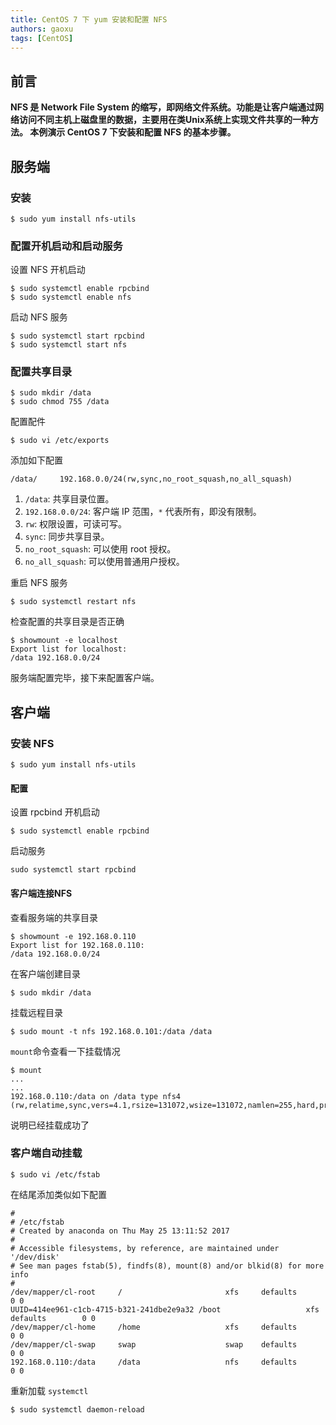 ```yaml
---
title: CentOS 7 下 yum 安装和配置 NFS
authors: gaoxu
tags: [CentOS]
---
```


## 前言

**NFS 是 Network File System 的缩写，即网络文件系统。功能是让客户端通过网络访问不同主机上磁盘里的数据，主要用在类Unix系统上实现文件共享的一种方法。 本例演示 CentOS 7 下安装和配置 NFS 的基本步骤。**

## 服务端

### 安装

```shell
$ sudo yum install nfs-utils
```

### 配置开机启动和启动服务

设置 NFS 开机启动

```shell
$ sudo systemctl enable rpcbind
$ sudo systemctl enable nfs
```

启动 NFS 服务

```shell
$ sudo systemctl start rpcbind
$ sudo systemctl start nfs
```

### 配置共享目录

```shell
$ sudo mkdir /data
$ sudo chmod 755 /data
```

配置配件

```shell
$ sudo vi /etc/exports
```

添加如下配置

```shell
/data/     192.168.0.0/24(rw,sync,no_root_squash,no_all_squash)
```

1. `/data`: 共享目录位置。
2. `192.168.0.0/24`: 客户端 IP 范围，`*` 代表所有，即没有限制。
3. `rw`: 权限设置，可读可写。
4. `sync`: 同步共享目录。
5. `no_root_squash`: 可以使用 root 授权。
6. `no_all_squash`: 可以使用普通用户授权。

重启 NFS 服务

```shell
$ sudo systemctl restart nfs
```

检查配置的共享目录是否正确

```shell
$ showmount -e localhost
Export list for localhost:
/data 192.168.0.0/24
```

服务端配置完毕，接下来配置客户端。



## 客户端

### 安装 NFS

```shell
$ sudo yum install nfs-utils
```

#### 配置

设置 rpcbind 开机启动

```shell
$ sudo systemctl enable rpcbind
```

启动服务

```shell
sudo systemctl start rpcbind
```

#### 客户端连接NFS

查看服务端的共享目录

```shell
$ showmount -e 192.168.0.110
Export list for 192.168.0.110:
/data 192.168.0.0/24
```

在客户端创建目录

```shell
$ sudo mkdir /data
```

挂载远程目录

```shell
$ sudo mount -t nfs 192.168.0.101:/data /data
```

`mount`命令查看一下挂载情况

```shell
$ mount
...
...
192.168.0.110:/data on /data type nfs4 (rw,relatime,sync,vers=4.1,rsize=131072,wsize=131072,namlen=255,hard,proto=tcp,port=0,timeo=600,retrans=2,sec=sys,clientaddr=192.168.0.100,local_lock=none,addr=192.168.0.101)
```

说明已经挂载成功了



### 客户端自动挂载

```shell
$ sudo vi /etc/fstab
```

在结尾添加类似如下配置

```shell
#
# /etc/fstab
# Created by anaconda on Thu May 25 13:11:52 2017
#
# Accessible filesystems, by reference, are maintained under '/dev/disk'
# See man pages fstab(5), findfs(8), mount(8) and/or blkid(8) for more info
#
/dev/mapper/cl-root     /                       xfs     defaults        0 0
UUID=414ee961-c1cb-4715-b321-241dbe2e9a32 /boot                   xfs     defaults        0 0
/dev/mapper/cl-home     /home                   xfs     defaults        0 0
/dev/mapper/cl-swap     swap                    swap    defaults        0 0
192.168.0.110:/data     /data                   nfs     defaults        0 0

```

重新加载 `systemctl`

```shell
$ sudo systemctl daemon-reload
```